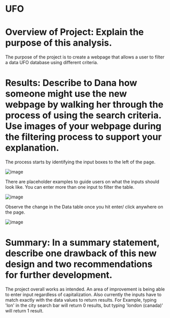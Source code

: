 # UFO
# Overview of Project: Explain the purpose of this analysis.

The purpose of the project is to create a webpage that allows a user to filter a data UFO database using different criteria.

# Results: Describe to Dana how someone might use the new webpage by walking her through the process of using the search criteria. Use images of your webpage during the filtering process to support your explanation.

The process starts by identifying the input boxes to the left of the page.

![image](https://user-images.githubusercontent.com/99847046/174430700-02cf7ccc-3f7f-42ea-b5f8-5e74df304650.png)

There are placeholder examples to guide users on what the inputs should look like.  You can enter more than one input to filter the table.

![image](https://user-images.githubusercontent.com/99847046/174430738-26fcb20e-63c3-4c3d-9f82-b8645001cfff.png)

Observe the change in the Data table once you hit enter/ click anywhere on the page.

![image](https://user-images.githubusercontent.com/99847046/174430758-e2c3366f-4d5c-496d-a1b2-9a131a9ae19a.png)





# Summary: In a summary statement, describe one drawback of this new design and two recommendations for further development. 

The project overall works as intended. An area of improvement is being able to enter input regardless of capitalization.  Also currently the inputs have to match exactly with the data values to return results.  For Example, typing 'lon' in the city search bar will return 0 results, but typing 'london (canada)' will return 1 result. 
